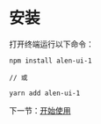 # 安装
  
打开终端运行以下命令：  

```
npm install alen-ui-1

// 或

yarn add alen-ui-1
```  
  
下一节：[开始使用](#/doc/get-started)